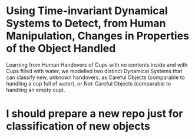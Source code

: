 # Using Time-invariant Dynamical Systems to Detect, from Human Manipulation, Changes in Properties of the Object Handled
Learning from Human Handovers of Cups with no contents inside and with Cups filled with water, we modelled two distinct Dynamical Systems that can classify new, unknown handovers, as Careful Objects (comparable to handling a cup full of water), or Not-Careful Objects (comparable to handling an empty cup).

# I should prepare a new repo just for classification of new objects
